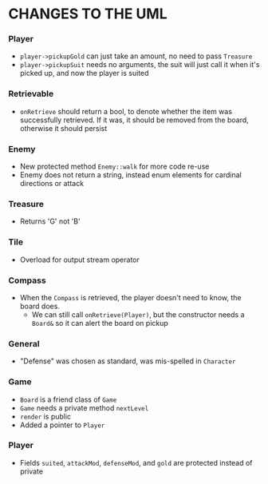 # CHANGES TO THE UML

### Player

-   `player->pickupGold` can just take an amount, no need to pass `Treasure`
-   `player->pickupSuit` needs no arguments, the suit will just call it when it's picked up, and now the player is suited

### Retrievable

-   `onRetrieve` should return a bool, to denote whether the item was successfully retrieved. If it was, it should be removed from the board, otherwise it should persist

### Enemy

-   New protected method `Enemy::walk` for more code re-use
-   Enemy does not return a string, instead enum elements for cardinal directions or attack

### Treasure

-   Returns 'G' not 'B'

### Tile

-   Overload for output stream operator

### Compass

-   When the `Compass` is retrieved, the player doesn't need to know, the board does.
    -   We can still call `onRetrieve(Player)`, but the constructor needs a `Board&` so it can alert the board on pickup

### General

-   "Defense" was chosen as standard, was mis-spelled in `Character`

### Game

-   `Board` is a friend class of `Game`
-   `Game` needs a private method `nextLevel`
-   `render` is public
-   Added a pointer to `Player`

### Player

-   Fields `suited`, `attackMod`, `defenseMod`, and `gold` are protected instead of private

